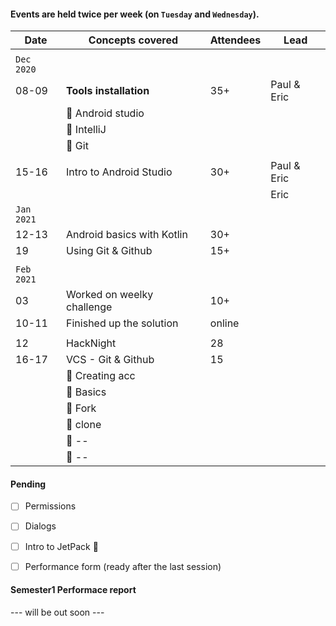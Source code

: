 #### Events are held twice per week (on `Tuesday` and `Wednesday`).

|     Date     |     Concepts covered      |    Attendees       |     Lead      |
|     ---      |           ---             |       ---          |     ---       |
|              |                           |                    |               |
|  `Dec 2020`  |                           |                    |               |
|    08-09     |  **Tools installation**   |       35+          |  Paul & Eric  |
|              | :small_orange_diamond: Android studio         | |              |
|              | :small_orange_diamond: IntelliJ               | |              |
|              | :small_orange_diamond: Git                    | |              |
|              |                           |                    |               |
|    15-16     | Intro to Android Studio   |       30+          |  Paul & Eric  |
|              |                           |                    |  Eric |
| `Jan 2021`   |                           |                    | |
|    12-13     |Android basics with Kotlin |        30+         | |
|     19       |   Using Git & Github      |        15+         | |
|              |                           |                    | |
| `Feb 2021`   |                           |                    | |
|     03       |Worked on weelky challenge |        10+         | |
|    10-11     |  Finished up the solution |       online       | |
|              |                           |                    | |
|      12      |         HackNight         |          28        | |
|    16-17     |   VCS - Git & Github      |          15        | |
|              | :small_orange_diamond: Creating acc            | |              |
|              | :small_orange_diamond: Basics                  | |              |
|              | :small_orange_diamond: Fork                    | |              |
|              | :small_orange_diamond: clone        | |              |
|              | :small_orange_diamond: --               | |              |
|              | :small_orange_diamond: --                    | |              |

#### Pending

- [ ] Permissions
- [ ] Dialogs
- [ ] Intro to JetPack :rocket:

- [ ] Performance form (ready after the last session)

#### Semester1 Performace report

--- will be out soon ---

